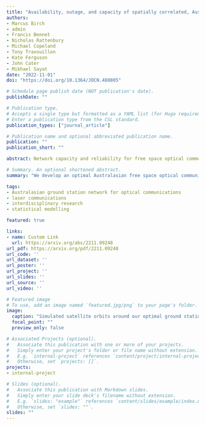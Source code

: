 ```yaml
---
title: "Availability, outage, and capacity of spatially correlated, Australasian free-space optical networks"
authors:
- Marcus Birch
- admin
- Francis Bennet
- Nicholas Rattenbury
- Michael Copeland
- Tony Travouillon
- Kate Ferguson
- John Cater
- Mikhael Sayat
date: "2022-11-01"
doi: "https://doi.org/10.1364/JOCN.480805"

# Schedule page publish date (NOT publication's date).
publishDate: ""

# Publication type.
# Accepts a single type but formatted as a YAML list (for Hugo requirements).
# Enter a publication type from the CSL standard.
publication_types: ["journal_article"]

# Publication name and optional abbreviated publication name.
publication: ""
publication_short: ""

abstract: Network capacity and reliability for free space optical communication (FSOC) is strongly driven by ground station availability, which is dominated by local cloud cover causing an outage. Here, we combine remote sensing data and novel methods to provide a generalized framework for assessing and optimizing optical ground station networks. This work is guided by an example network of eight Australian and New Zealand optical communication ground stations that span approximately 60° in longitude and 20° in latitude. Utilizing time-dependent cloud cover data from five satellites, we present a detailed analysis that determines the network availability and diversity, which showed that the Australasian region is well-suited for an optical network with a 69% average site availability and low spatial cloud cover correlations. Employing methods from computational neuroscience, we provide a Monte Carlo method for sampling the joint probability distribution of site availabilities for an arbitrarily sized and point-wise correlated network of ground stations. Furthermore, we develop a general heuristic for site selection under availability and correlation optimizations and combine it with orbital propagation simulations to compare the data capacity between optimized networks and the example network. We show that the example network may be capable of providing tens of terabits per day to a low Earth orbit satellite and up to 99.97% reliability to geostationary satellites. We therefore used the Australasian region to demonstrate, to the best of our knowledge, novel, generalized tools for assessing and optimizing FSOC ground station networks, as well as the suitability of the region for hosting such a network.

# Summary. An optional shortened abstract.
summary: "We develop an optimal Australasian free space optical communication network and probe the statistics of the network using simulated satellite links."

tags:
- Australasian ground station network for optical communications
- laser communications
- interdisciplinary research
- statistical modelling

featured: true

links:
- name: Custom Link
  url: https://arxiv.org/abs/2211.09248
url_pdf: https://arxiv.org/pdf/2211.09248
url_code: ''
url_dataset: ''
url_poster: ''
url_project: ''
url_slides: ''
url_source: ''
url_video: ''

# Featured image
# To use, add an image named `featured.jpg/png` to your page's folder. 
image:
  caption: "Simulated satellite orbits around our optimal ground station network."
  focal_point: ""
  preview_only: false

# Associated Projects (optional).
#   Associate this publication with one or more of your projects.
#   Simply enter your project's folder or file name without extension.
#   E.g. `internal-project` references `content/project/internal-project/index.md`.
#   Otherwise, set `projects: []`.
projects:
- internal-project

# Slides (optional).
#   Associate this publication with Markdown slides.
#   Simply enter your slide deck's filename without extension.
#   E.g. `slides: "example"` references `content/slides/example/index.md`.
#   Otherwise, set `slides: ""`.
slides: ""
---
```


<!-- This work is driven by the results in my [previous paper](/publication/conference-paper/) on LLMs.

{{% callout note %}}
Create your slides in Markdown - click the *Slides* button to check out the example.
{{% /callout %}}

Add the publication's **full text** or **supplementary notes** here. You can use rich formatting such as including [code, math, and images](https://docs.hugoblox.com/content/writing-markdown-latex/). -->

